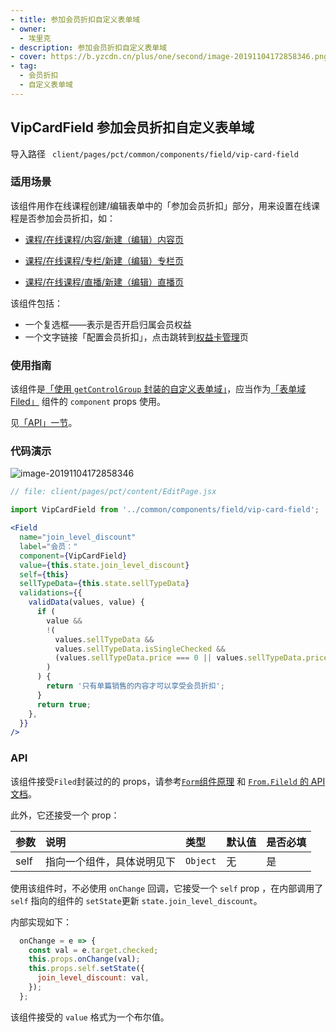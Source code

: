 ```yaml
---
- title: 参加会员折扣自定义表单域
- owner:
  - 埃里克
- description: 参加会员折扣自定义表单域
- cover: https://b.yzcdn.cn/plus/one/second/image-20191104172858346.png
- tag:
  - 会员折扣
  - 自定义表单域
---
```


## VipCardField 参加会员折扣自定义表单域

导入路径 ` client/pages/pct/common/components/field/vip-card-field`

### 适用场景

该组件用作在线课程创建/编辑表单中的「参加会员折扣」部分，用来设置在线课程是否参加会员折扣，如：

- [课程/在线课程/内容/新建（编辑）内容页](https://www.youzan.com/v4/vis/pct/page/content#/add/text)

- [课程/在线课程/专栏/新建（编辑）专栏页](https://www.youzan.com/v4/vis/pct/page/column#/add)

- [课程/在线课程/直播/新建（编辑）直播页](https://www.youzan.com/v4/vis/pct/page/live#/add)

该组件包括：

- 一个复选框——表示是否开启归属会员权益
- 一个文字链接「配置会员折扣」，点击跳转到[权益卡管理](https://www.youzan.com/v4/scrm/membercard#/)页

### 使用指南

该组件是[「使用 `getControlGroup` 封装的自定义表单域」](https://zent-contrib.github.io/zent-compat/zh/component/form#shi-yong-getcontrolgroup-feng-zhuang-zi-ding-yi-biao-dan-yu)，应当作为[「表单域  Filed」](https://zent-contrib.github.io/zent-compat/zh/component/form#biao-dan-yu-field) 组件的 `component` props 使用。

见[「API」一节](#api)。

### 代码演示

![image-20191104172858346](https://b.yzcdn.cn/plus/one/second/image-20191104172858346.png)



```jsx
// file: client/pages/pct/content/EditPage.jsx

import VipCardField from '../common/components/field/vip-card-field';

<Field
  name="join_level_discount"
  label="会员："
  component={VipCardField}
  value={this.state.join_level_discount}
  self={this}
  sellTypeData={this.state.sellTypeData}
  validations={{
    validData(values, value) {
      if (
        value &&
        !(
          values.sellTypeData &&
          values.sellTypeData.isSingleChecked &&
          (values.sellTypeData.price === 0 || values.sellTypeData.price)
        )
      ) {
        return '只有单篇销售的内容才可以享受会员折扣';
      }
      return true;
    },
  }}
/>
```



### API

该组件接受`Filed`封装过的的 props，请参考[`Form`组件原理](https://zent-contrib.github.io/zent-compat/zh/component/form#zu-jian-yuan-li)  和 [`From.Fileld` 的 API 文档](https://zent-contrib.github.io/zent-compat/zh/component/form#form-field)。

此外，它还接受一个 prop：

| 参数 | 说明                       | 类型     | 默认值 | 是否必填 |
| :--- | :------------------------- | :------- | :----- | :------- |
| self | 指向一个组件，具体说明见下 | `Object` | 无     | 是       |

使用该组件时，不必使用 `onChange` 回调，它接受一个 `self` prop ，在内部调用了 `self` 指向的组件的 `setState`更新 `state.join_level_discount`。

内部实现如下：

```javascript
  onChange = e => {
    const val = e.target.checked;
    this.props.onChange(val);
    this.props.self.setState({
      join_level_discount: val,
    });
  };

```

该组件接受的 `value` 格式为一个布尔值。
